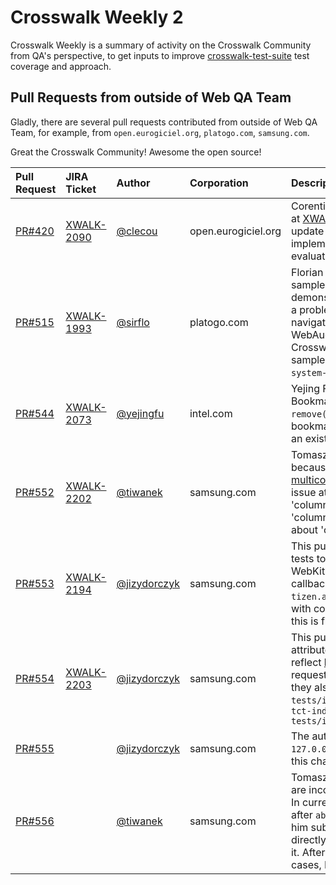 # Crosswalk Weekly 2

Crosswalk Weekly is a summary of activity on the Crosswalk Community from QA's perspective, to get inputs to improve [crosswalk-test-suite](https://github.com/crosswalk-project/crosswalk-test-suite) test coverage and approach.

## Pull Requests from outside of Web QA Team

Gladly, there are several pull requests contributed from outside of Web QA Team, for example, from `open.eurogiciel.org`, `platogo.com`, `samsung.com`.

Great the Crosswalk Community! Awesome the open source!

| Pull Request | JIRA Ticket | Author | Corporation | Description |
| :----------- | :---------- | :----- | :---------- | :---------- |
| [PR#420](https://github.com/crosswalk-project/crosswalk-test-suite/pull/420) | [XWALK-2090](https://crosswalk-project.org/jira/browse/XWALK-2090) | [@clecou](https://github.com/clecou) | open.eurogiciel.org | Corentin Lecouvey implements Tizen IVI Bluetooth at [XWALK-1065](https://crosswalk-project.org/jira/browse/XWALK-1065). This pull request is trying to update the test case to adapt for Crosswalk implemention. It is accepted after Samsung evaluates the change on Tizen 2.x targets. |
| [PR#515](https://github.com/crosswalk-project/crosswalk-test-suite/pull/515) | [XWALK-1993](https://crosswalk-project.org/jira/browse/XWALK-1993) | [@sirflo](https://github.com/sirflo) | platogo.com | Florian Landerl contributes his WebAudio crashing sample to reproduce the bug report. This sample demonstrates that Chrome on Android currently has a problem with WebAudio. When repeatedly navigating to webpages with audio playback using WebAudio the browser tab crashes. In his Crosswalk application the whole app crashes. This sample is wrapped as a test case at `misc/xwalk-system-tests/tests/WebAudio`. |
| [PR#544](https://github.com/crosswalk-project/crosswalk-test-suite/pull/544) | [XWALK-2073](https://crosswalk-project.org/jira/browse/XWALK-2073) | [@yejingfu](https://github.com/yejingfu) | intel.com | Yejing Fu from Crosswalk dev team fixes a Bookmark test case bug. The current logic of `remove()` is wrong which is trying to remove a new bookmark object. Instead, `remove()` should remove an existing bookmark which must be already added. |
| [PR#552](https://github.com/crosswalk-project/crosswalk-test-suite/pull/552) | [XWALK-2202](https://crosswalk-project.org/jira/browse/XWALK-2202) | [@tiwanek](https://github.com/tiwanek) | samsung.com | Tomasz Iwanek fixes failing multicolumn TCT tests because these tests are incompatible with the [multicolumn w3c spec](http://www.w3.org/TR/css3-multicol/). He also analyzes the test issue at the bug report as: (1) tests are using invalid 'columnRuleWidth' css attrtibute instead of    'column-rule-width'; (2) tests make assumption about 'column-width' css attribute value. |
| [PR#553](https://github.com/crosswalk-project/crosswalk-test-suite/pull/553) | [XWALK-2194](https://crosswalk-project.org/jira/browse/XWALK-2194) | [@jizydorczyk](https://github.com/jizydorczyk) | samsung.com | This pull request is trying to fix 2 ApplicationControl tests to reflect Blink implementation rather than WebKit implementation of the default onerror callback (null in WebKit but undefined in Blink) in `tizen.application.launchAppControl()`. I accept it with comment added into the changed files to show this is fixing for Crosswalk only (not TCT). |
| [PR#554](https://github.com/crosswalk-project/crosswalk-test-suite/pull/554) | [XWALK-2203](https://crosswalk-project.org/jira/browse/XWALK-2203) | [@jizydorczyk](https://github.com/jizydorczyk) | samsung.com | This pull request is trying to change Indexed DB attribute name from `multientry` to `multiEntry` to reflect [latest W3C standard](http://www.w3.org/TR/IndexedDB/#index). I accept this pull request after 2 related test files update, because they also use this attribute: (1) `tct-indexeddb-w3c-tests/indexeddb/IDBIndex_name_exist.html` and (2) `tct-indexeddb-w3c-tests/indexeddb/IDBIndex_objectStore_exists.html` |
| [PR#555](https://github.com/crosswalk-project/crosswalk-test-suite/pull/555) | | [@jizydorczyk](https://github.com/jizydorczyk) | samsung.com | The author wants to replace `location.hostname` with `127.0.0.1` in WebSocket tests. After @haoxli verifies this change as PASS, I accept it. |
| [PR#556](https://github.com/crosswalk-project/crosswalk-test-suite/pull/556) | | [@tiwanek](https://github.com/tiwanek) | samsung.com | Tomasz Iwanek says in this pull request that "tests are incompatible with the [XMLHTTPRequest spec](http://www.w3.org/TR/XMLHttpRequest/). In current implementation `send()` may be called after `abort()`; this causes tests to fail". I suggest him submit the changes to W3C testing community directly while ask @JianfengXu or @haoxli to verify it. After the author sync with the latest W3C test cases, I accept it. |

